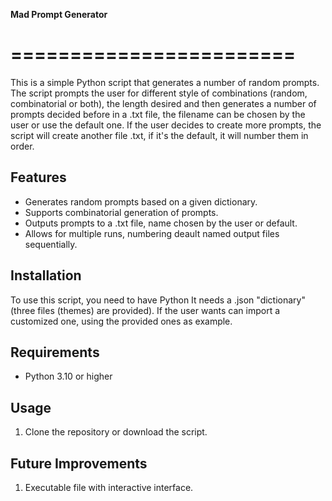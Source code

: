 ﻿  **Mad Prompt Generator**
# ======================== #

This is a simple Python script that generates a number of random prompts. 
The script prompts the user for different style of combinations (random, combinatorial or both), the length desired and then generates a number of prompts decided before in a .txt file, the filename can be chosen by the user or use the default one. 
If the user decides to create more prompts, the script will create another file .txt, if it's the default, it will number them in order.

 ## Features

- Generates random prompts based on a given dictionary.
- Supports combinatorial generation of prompts.
- Outputs prompts to a .txt file, name chosen by the user or default.
- Allows for multiple runs, numbering deault named output files sequentially.

 ## Installation

To use this script, you need to have Python 
It needs a .json "dictionary" (three files (themes) are provided). If the user wants can import a customized one, using the provided ones as example.

 ## Requirements

- Python 3.10 or higher 

 ## Usage

1. Clone the repository or download the script.



 ## Future Improvements

1. Executable file with interactive interface.